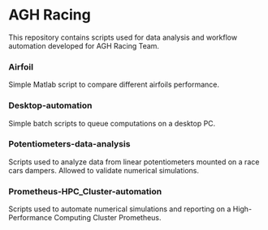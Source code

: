 # AGH Racing

This repository contains scripts used for data analysis and workflow automation developed for AGH Racing Team.

### Airfoil

Simple Matlab script to compare different airfoils performance.

### Desktop-automation

Simple batch scripts to queue computations on a desktop PC.

### Potentiometers-data-analysis

Scripts used to analyze data from linear potentiometers mounted on a race cars dampers. Allowed to validate numerical simulations.

### Prometheus-HPC_Cluster-automation

Scripts used to automate numerical simulations and reporting on a High-Performance Computing Cluster Prometheus.
